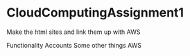 # CloudComputingAssignment1

Make the html sites and link them up with AWS 

Functionality 
Accounts
Some other things 
AWS

